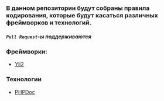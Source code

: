### В данном репозитории будут собраны правила кодирования, которые будут касаться различных фреймворков и технологий.
##### `Pull Request`-ы поддерживаются

### Фреймворки:
- [Yii2](yii2/readme.md)

### Технологии
- [PHPDoc](phpdoc/readme.md)


